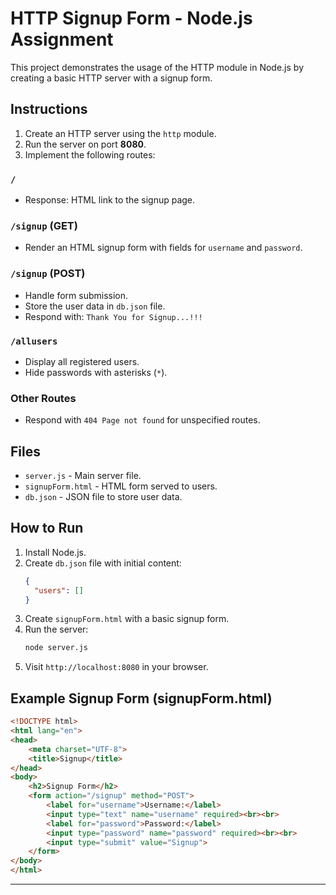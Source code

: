 
# HTTP Signup Form - Node.js Assignment

This project demonstrates the usage of the HTTP module in Node.js by creating a basic HTTP server with a signup form.

## Instructions

1. Create an HTTP server using the `http` module.
2. Run the server on port **8080**.
3. Implement the following routes:

### `/`
- Response: HTML link to the signup page.

### `/signup` (GET)
- Render an HTML signup form with fields for `username` and `password`.

### `/signup` (POST)
- Handle form submission.
- Store the user data in `db.json` file.
- Respond with: `Thank You for Signup...!!!`

### `/allusers`
- Display all registered users.
- Hide passwords with asterisks (`*`).

### Other Routes
- Respond with `404 Page not found` for unspecified routes.

## Files

- `server.js` - Main server file.
- `signupForm.html` - HTML form served to users.
- `db.json` - JSON file to store user data.

## How to Run

1. Install Node.js.
2. Create `db.json` file with initial content:
    ```json
    {
      "users": []
    }
    ```
3. Create `signupForm.html` with a basic signup form.
4. Run the server:
    ```bash
    node server.js
    ```
5. Visit `http://localhost:8080` in your browser.

## Example Signup Form (signupForm.html)

```html
<!DOCTYPE html>
<html lang="en">
<head>
    <meta charset="UTF-8">
    <title>Signup</title>
</head>
<body>
    <h2>Signup Form</h2>
    <form action="/signup" method="POST">
        <label for="username">Username:</label>
        <input type="text" name="username" required><br><br>
        <label for="password">Password:</label>
        <input type="password" name="password" required><br><br>
        <input type="submit" value="Signup">
    </form>
</body>
</html>
```

---


